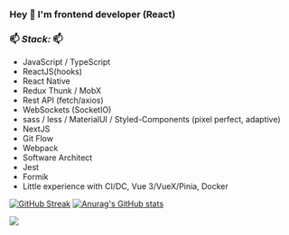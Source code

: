 ### Hey 👋 I'm frontend developer (React)

### 📫 _Stack:_ 📫

- JavaScript / TypeScript
- ReactJS(hooks)
- React Native
- Redux Thunk / MobX
- Rest API (fetch/axios)
- WebSockets (SocketIO)
- sass / less / MaterialUI / Styled-Components (pixel perfect, adaptive)
- NextJS
- Git Flow
- Webpack
- Software Architect
- Jest
- Formik
- Little experience with CI/DC, Vue 3/VueX/Pinia, Docker


[![GitHub Streak](https://github-readme-streak-stats.herokuapp.com/?user=illarjonov)](https://git.io/streak-stats)   [![Anurag's GitHub stats](https://github-readme-stats.vercel.app/api?username=illarjonov)](https://github.com/anuraghazra/github-readme-stats) 

![](https://komarev.com/ghpvc/?username=illarjonov)
